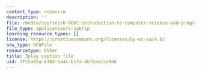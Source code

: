```yaml
---
content_type: resource
description: ''
file: /media/courses/6-0001-introduction-to-computer-science-and-programming-in-python-fall-2016/df55a05a630d5a4cb1fa4676aa15e9d4_w4uxYDPsjbw.vtt
file_type: application/x-subrip
learning_resource_types: []
license: https://creativecommons.org/licenses/by-nc-sa/4.0/
ocw_type: OCWFile
resourcetype: Other
title: 3play caption file
uid: df55a05a-630d-5a4c-b1fa-4676aa15e9d4
---
```

